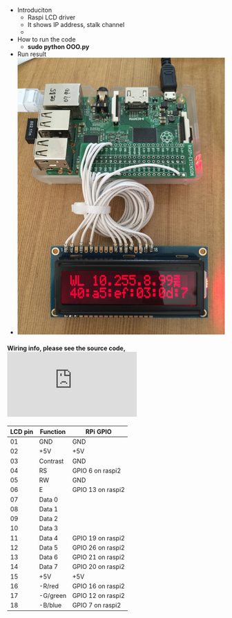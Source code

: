  - Introduciton
   - Raspi LCD driver
   - It shows IP address, stalk channel 
   - 
 - How to run the code
   - **sudo python OOO.py**
 - Run result
  - ![LCD running !](raspi_lcd_color.jpg)


#### Wiring info, please see the source code, ![ lcd_connect.py](https://github.com/jeonghoonkang/BerePi/blob/master/apps/lcd_berepi/lcd_connect.py)

| LCD pin | Function | RPi GPIO |
|---|---|---|
|01 |GND |GND |
|02 |+5V |+5V |
|03 |Contrast |GND |
|04 |RS |GPIO 6 on raspi2 |
|05 |RW |GND |
|06 |E |GPIO 13 on raspi2 |
|07 |Data 0 | |
|08 |Data 1 | |
|09 |Data 2 | |
|10 |Data 3 | |
|11 |Data 4 |GPIO 19 on raspi2|
|12 |Data 5 |GPIO 26 on raspi2|
|13 |Data 6 |GPIO 21 on raspi2|
|14 |Data 7 |GPIO 20 on raspi2|
|15 |+5V |+5V |
|16 |-R/red |GPIO 16 on raspi2|
|17 |-G/green |GPIO 12 on raspi2|
|18 |-B/blue |GPIO 7 on raspi2|
